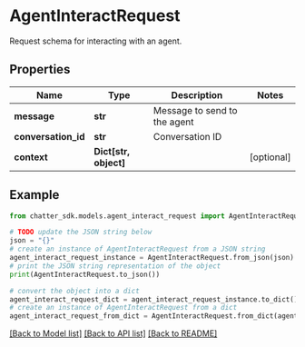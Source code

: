 # AgentInteractRequest

Request schema for interacting with an agent.

## Properties

Name | Type | Description | Notes
------------ | ------------- | ------------- | -------------
**message** | **str** | Message to send to the agent | 
**conversation_id** | **str** | Conversation ID | 
**context** | **Dict[str, object]** |  | [optional] 

## Example

```python
from chatter_sdk.models.agent_interact_request import AgentInteractRequest

# TODO update the JSON string below
json = "{}"
# create an instance of AgentInteractRequest from a JSON string
agent_interact_request_instance = AgentInteractRequest.from_json(json)
# print the JSON string representation of the object
print(AgentInteractRequest.to_json())

# convert the object into a dict
agent_interact_request_dict = agent_interact_request_instance.to_dict()
# create an instance of AgentInteractRequest from a dict
agent_interact_request_from_dict = AgentInteractRequest.from_dict(agent_interact_request_dict)
```
[[Back to Model list]](../README.md#documentation-for-models) [[Back to API list]](../README.md#documentation-for-api-endpoints) [[Back to README]](../README.md)


